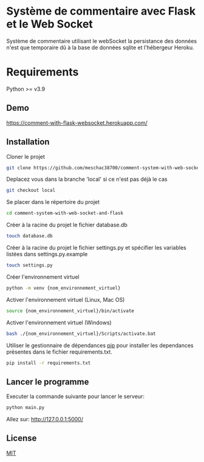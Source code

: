 # Système de commentaire avec Flask et le Web Socket

Système de commentaire utilisant le webSocket la persistance des données n'est que temporaire dû à la base de données sqlite et l'hébergeur Heroku.

# Requirements

Python >= v3.9

## Demo
https://comment-with-flask-websocket.herokuapp.com/

## Installation

Cloner le projet

```bash
git clone https://github.com/meschac38700/comment-system-with-web-socket-and-flask.git
```

Deplacez vous dans la branche 'local' si ce n'est pas déjà le cas

```bash
git checkout local
```

Se placer dans le répertoire du projet

```bash
cd comment-system-with-web-socket-and-flask
```

Créer à la racine du projet le fichier database.db

```bash
touch database.db
```

Créer à la racine du projet le fichier settings.py et spécifier les variables listées dans settings.py.example

```bash
touch settings.py
```

Créer l'environnement virtuel

```bash
python -m venv {nom_environnement_virtuel}
```

Activer l'environnement virtuel (Linux, Mac OS)

```bash
source {nom_environnement_virtuel}/bin/activate
```

Activer l'environnement virtuel (Windows)

```bash
bash ./{nom_environnement_virtuel}/Scripts/activate.bat
```

Utiliser le gestionnaire de dépendances [pip](https://pip.pypa.io/en/stable/) pour installer les dependances présentes dans le fichier requirements.txt.

```bash
pip install -r requirements.txt
```

## Lancer le programme

Executer la commande suivante pour lancer le serveur:

```bash
python main.py
```

Allez sur: http://127.0.0.1:5000/

## License

[MIT](https://choosealicense.com/licenses/mit/)
